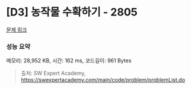 # [D3] 농작물 수확하기 - 2805 

[문제 링크](https://swexpertacademy.com/main/code/problem/problemDetail.do?contestProbId=AV7GLXqKAWYDFAXB) 

### 성능 요약

메모리: 28,952 KB, 시간: 162 ms, 코드길이: 961 Bytes



> 출처: SW Expert Academy, https://swexpertacademy.com/main/code/problem/problemList.do